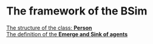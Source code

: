 # The framework of the BSim
[The structure of the class:  **Person**](/manual/_cls_Person.md)
<br>
[The definition of the **Emerge and Sink of agents**](_int_EmergeAndSink)
